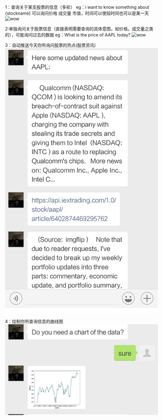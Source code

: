 1：查询关于某支股票的信息（多轮）
eg：i want to know something about {stockname}
可以询问价格 成交量 市值，时间可以使段时间也可以是某一天
![wow]()


2:单独询问关于股票信息（直接表明需要查询的具体意图，如价格，成交量之类的），可能询问过去的数据
eg：What is the price of AAPL today?
![wow]()

3：自动推送今天你所询问股票的热点(股票资讯)
![wow](https://github.com/zhoushijie97/stock_chat_bot/blob/master/示意图/IMG_1105(20180925-230702).jpg)


4：绘制你所查询信息的曲线图
![wow](https://github.com/zhoushijie97/stock_chat_bot/blob/master/示意图/IMG_1104(20180925-230716).jpg)
